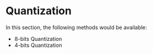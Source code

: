 # Quantization

In this section, the following methods would be available:
- 8-bits Quantization
- 4-bits Quantization